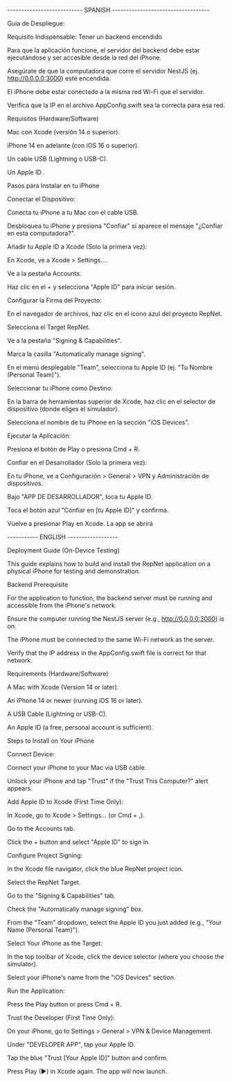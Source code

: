 --------------------------- SPANISH -----------------------------------


Guía de Despliegue:

Requisito Indispensable: Tener un backend encendido 

Para que la aplicación funcione, el servidor del backend debe estar ejecutándose y ser accesible desde la red del iPhone.

  Asegúrate de que la computadora que corre el servidor NestJS (ej. http://0.0.0.0:3000) esté encendida.

  El iPhone debe estar conectado a la misma red Wi-Fi que el servidor.

  Verifica que la IP en el archivo AppConfig.swift sea la correcta para esa red.

Requisitos (Hardware/Software)

  Mac con Xcode (versión 14 o superior).

  iPhone 14 en adelante (con iOS 16 o superior).

  Un cable USB (Lightning o USB-C).

  Un Apple ID .

Pasos para Instalar en tu iPhone

  Conectar el Dispositivo:

   Conecta tu iPhone a tu Mac con el cable USB.

   Desbloquea tu iPhone y presiona "Confiar" si aparece el mensaje "¿Confiar en esta computadora?".

   Añadir tu Apple ID a Xcode (Solo la primera vez):

  En Xcode, ve a Xcode > Settings....

  Ve a la pestaña Accounts.

  Haz clic en el + y selecciona "Apple ID" para iniciar sesión.

  Configurar la Firma del Proyecto:

  En el navegador de archivos, haz clic en el icono azul del proyecto RepNet.

   Selecciona el Target RepNet.

   Ve a la pestaña "Signing & Capabilities".

  Marca la casilla "Automatically manage signing".

  En el menú desplegable "Team", selecciona tu Apple ID (ej. "Tu Nombre (Personal Team)").

 Seleccionar tu iPhone como Destino:

  En la barra de herramientas superior de Xcode, haz clic en el selector de dispositivo (donde eliges el simulador).

  Selecciona el nombre de tu iPhone en la sección "iOS Devices".

Ejecutar la Aplicación:

  Presiona el botón de Play o presiona Cmd + R.

Confiar en el Desarrollador (Solo la primera vez):

   En tu iPhone, ve a Configuración > General > VPN y Administración de dispositivos.

  Bajo "APP DE DESARROLLADOR", toca tu Apple ID.

   Toca el botón azul "Confiar en [tu Apple ID]" y confirma.

   Vuelve a presionar Play en Xcode. La app se abrirá

----------- ENGLISH ------------------

Deployment Guide (On-Device Testing)

This guide explains how to build and install the RepNet application on a physical iPhone for testing and demonstration.

Backend Prerequisite

For the application to function, the backend server must be running and accessible from the iPhone's network.

   Ensure the computer running the NestJS server (e.g., http://0.0.0.0:3000) is on.

  The iPhone must be connected to the same Wi-Fi network as the server.

  Verify that the IP address in the AppConfig.swift file is correct for that network.

Requirements (Hardware/Software)

  A Mac with Xcode (Version 14 or later).

  An iPhone 14 or newer (running iOS 16 or later).

   A USB Cable (Lightning or USB-C).

  An Apple ID (a free, personal account is sufficient).

Steps to Install on Your iPhone

   Connect Device:

  Connect your iPhone to your Mac via USB cable.

  Unlock your iPhone and tap "Trust" if the "Trust This Computer?" alert appears.

  Add Apple ID to Xcode (First Time Only):

  In Xcode, go to Xcode > Settings... (or Cmd + ,).

  Go to the Accounts tab.

  Click the + button and select "Apple ID" to sign in.

Configure Project Signing:

   In the Xcode file navigator, click the blue RepNet project icon.

   Select the RepNet Target.

   Go to the "Signing & Capabilities" tab.

  Check the "Automatically manage signing" box.

   From the "Team" dropdown, select the Apple ID you just added (e.g., "Your Name (Personal Team)").

 Select Your iPhone as the Target:

  In the top toolbar of Xcode, click the device selector (where you choose the simulator).

  Select your iPhone's name from the "iOS Devices" section.

Run the Application:

  Press the Play button or press Cmd + R.

Trust the Developer (First Time Only):

  On your iPhone, go to Settings > General > VPN & Device Management.

  Under "DEVELOPER APP", tap your Apple ID.

  Tap the blue "Trust [Your Apple ID]" button and confirm.

  Press Play (▶) in Xcode again. The app will now launch.
